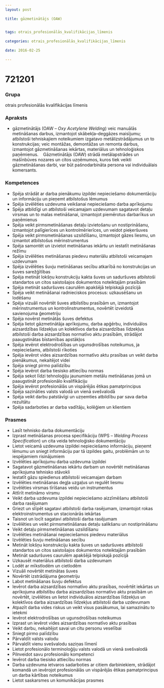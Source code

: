 ```yaml
---
layout: post
    
title: gāzmetinātājs (OAW)

    
tags: otrais_profesionālās_kvalifikācijas_līmenis
    
categories: otrais_profesionālās_kvalifikācijas_līmenis
    
date: 2016-02-25
    
---
```

# 721201

### Grupa
otrais profesionālās kvalifikācijas līmenis


### Apraksts

*  gāzmetinātājs (OAW – _Oxy Acetylene Welding_) veic manuālās metināšanas darbus, izmantojot skābekļa–deggāzes maisījumu; atbilstoši tehniskajiem noteikumiem izgatavo metālizstrādājumus un to konstrukcijas; veic montāžas, demontāžas un remonta darbus, izmantojot gāzmetināšanas iekārtas, materiālus un tehnoloģiskos paņēmienus.     Gāzmetinātājs (OAW) strādā metālapstrādes un mašīnbūves nozares un citos uzņēmumos, kuros tiek veikti gāzmetināšanas darbi, var būt pašnodarbināta persona vai individuālais komersants.

### Kompetences

* Spēja strādāt ar darba pienākumu izpildei nepieciešamo dokumentāciju un informāciju un pieņemt atbilstošus lēmumus
* Spēja izvēlēties uzdevuma veikšanai nepieciešamo darba aprīkojumu
* Spēja atbildīgi un atbilstoši veicamajam uzdevumam sagatavot detaļu virsmas un to malas metināšanai, izmantojot piemērotus darbarīkus un paņēmienus
* Spēja veikt pirmsmetināšanas detaļu izvietošanu un nostiprināšanu, izmantojot palīgierīces un kontrolmērierīces, un veidot pieķeršuves
* Spēja veikt pirmsmetināšanas uzsildīšanu, izmantojot gāzes liesmu, un izmantot atbilstošus mērinstrumentus
* Spēja samontēt un izvietot metināšanas iekārtu un iestatīt metināšanas režīmu
* Spēja izvēlēties metināšanas piedevu materiālu atbilstoši veicamajam uzdevumam
* Spēja izvēlēties šuvju metināšanas secību atkarībā no konstrukcijas un šuves sarežģītības
* Spēja metināt lokšņu konstrukciju kakta šuves un saduršuves atbilstoši standartos un citos saistošajos dokumentos noteiktajām prasībām
* Spēja metināt saduršuves caurulēm apakšējā telpiskajā pozīcijā
* Spēja veikt metināšanai radnieciskos procesus: uzkausēšanu un lodēšanu
* Spēja vizuāli novērtēt šuves atbilstību prasībām un, izmantojot mērinstrumentus un kontrolinstrumentus, novērtēt izveidotā savienojuma ģeometriju
* Spēja novērst metinātās šuves defektus
* Spēja lietot gāzmetinātāja aprīkojumu, darba apģērbu, individuālos aizsardzības līdzekļus un kolektīvos darba aizsardzības līdzekļus atbilstoši darba aizsardzības normatīvo aktu prasībām, strādājot paaugstinātas bīstamības apstākļos
* Spēja ievērot elektrodrošības un ugunsdrošības noteikumus, ja nepieciešams, atbilstoši rīkoties
* Spēja ievērot vides aizsardzības normatīvo aktu prasības un veikt darba pienākumus, nekaitējot videi
* Spēja sniegt pirmo palīdzību
* Spēja ievērot darba tiesisko attiecību normas
* Spēja sekot līdzi tehnoloģiju jaunumiem metālu metināšanas jomā un paaugstināt profesionālo kvalifikāciju
* Spēja ievērot profesionālās un vispārējās ētikas pamatprincipus
* Spēja sazināties valsts valodā un vienā svešvalodā
* Spēja veikt darbu patstāvīgi un uzņemties atbildību par sava darba rezultātu
* Spēja sadarboties ar darba vadītāju, kolēģiem un klientiem

### Prasmes 
* Lasīt tehnisko darba dokumentāciju
* Izprast metināšanas procesa specifikāciju (WPS – _Welding Process Specification_) un cita veida tehnoloģisko dokumentāciju
* Lietot veicamā uzdevuma izpildei nepieciešamo informāciju, pieņemt lēmumu un sniegt informāciju par tā izpildes gaitu, problēmām un to iespējamiem risinājumiem
* Izvēlēties aprīkojumu darba uzdevuma izpildei
* Sagatavot gāzmetināšanas iekārtu darbam un novērtēt metināšanas aprīkojuma tehnisko stāvokli
* Iestatīt gāzu spiedienus atbilstoši veicamajam darbam
* Izvēlēties metināšanas degļa uzgaļus un regulēt liesmu
* Izvēlēties virsmas tīrīšanas veidu un instrumentus
* Attīrīt metināmo virsmu
* Veikt darba uzdevuma izpildei nepieciešamo aizzīmēšanu atbilstoši darba rasējumam
* Griezt un slīpēt sagatavi atbilstoši darba rasējumam, izmantojot rokas elektroinstrumentus un stacionārās iekārtas
* Taisnot un locīt sagatavi atbilstoši darba rasējumam
* Izvēlēties un veikt pirmsmetināšanas detaļu salikšanu un nostiprināšanu
* Veikt detaļu pirmsmetināšanas uzsildīšanu
* Izvēlēties metināšanai nepieciešamos piedevu materiālus
* Izvēlēties šuvju metināšanas secību
* Metināt lokšņu konstrukciju kakta šuves un saduršuves atbilstoši standartos un citos saistošajos dokumentos noteiktajām prasībām
* Metināt saduršuves caurulēm apakšējā telpiskajā pozīcijā
* Uzkausēt materiālus atbilstoši darba uzdevumam
* Lodēt ar mīkstlodēm un cietlodēm
* Vizuāli novērtēt metinātas šuves
* Novērtēt izstrādājuma ģeometriju
* Labot metināšanas šuvju defektus
* Ievērot darba aizsardzības normatīvo aktu prasības, novērtēt iekārtas un aprīkojuma atbilstību darba aizsardzības normatīvo aktu prasībām un novērtēt, izvēlēties un lietot individuālos aizsardzības līdzekļus un kolektīvos darba aizsardzības līdzekļus atbilstoši darba uzdevumam
* Atpazīt darba vides riskus un veikt visus pasākumus, lai samazinātu to ietekmi
* Ievērot elektrodrošības un ugunsdrošības noteikumus
* Izprast un ievērot vides aizsardzības normatīvo aktu prasības
* Veikt darbu, nekaitējot savai un citu personu veselībai
* Sniegt pirmo palīdzību
* Pārvaldīt valsts valodu
* Pārvaldīt vienu svešvalodu saziņas līmenī
* Lietot profesionālo terminoloģiju valsts valodā un vienā svešvalodā
* Pilnveidot savu profesionālo kompetenci
* Ievērot darba tiesisko attiecību normas
* Darba uzdevuma ietvaros sadarboties ar citiem darbiniekiem, strādājot komandā un ievērojot profesionālās un vispārējās ētikas pamatprincipus un darba kārtības noteikumus
* Lietot saskarsmes un komunikācijas prasmes